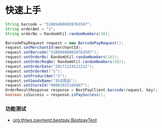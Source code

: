# 快速上手

```java
String barcode = "510094008028763507";
String orderAmt = "1";
String orderNo = RandomUtil.randomNumbers(16);

BarcodePayRequest request = new BarcodePayRequest();
request.setMerchantId(merchantId);
request.setBarcode("510094008028763507");
request.setOrderNo( RandomUtil.randomNumbers(16));
request.setOrderReqNo( RandomUtil.randomNumbers(16));
request.setOrderDate("20171224121212");
request.setOrderAmt("1");
request.setProductAmt("1");
request.setGoodsName("测试商品");
request.setStoreId("00001025104487");
OrderResultResponse response = BestPayClient.barcode(request, key);
boolean isSuccess = response.isPaySuccess();
```

### 功能测试
- [org.thlws.payment.bestpay.BestpayTest](https://gitee.com/thlws/payment-thl/tree/master/src/test/java/org/thlws/payment/bestpay/BestpayTest.java)
